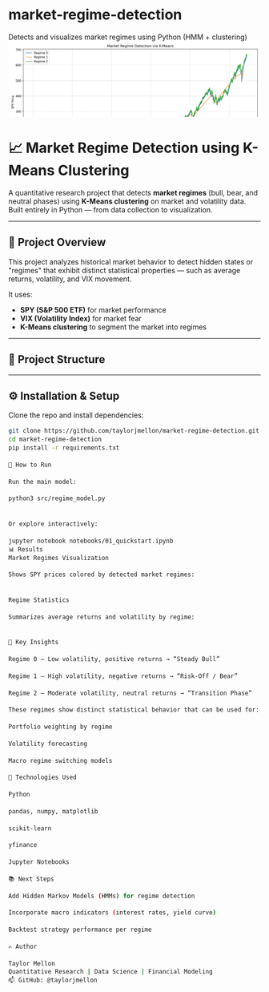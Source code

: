 # market-regime-detection
Detects and visualizes market regimes using Python (HMM + clustering)
![Market Regime Banner](results/regime_banner.png) 
# 📈 Market Regime Detection using K-Means Clustering

A quantitative research project that detects **market regimes** (bull, bear, and neutral phases) using **K-Means clustering** on market and volatility data.  
Built entirely in Python — from data collection to visualization.

---

## 🧠 Project Overview

This project analyzes historical market behavior to detect hidden states or "regimes" that exhibit distinct statistical properties — such as average returns, volatility, and VIX movement.

It uses:
- **SPY (S&P 500 ETF)** for market performance  
- **VIX (Volatility Index)** for market fear  
- **K-Means clustering** to segment the market into regimes

---

## 🧩 Project Structure
---

## ⚙️ Installation & Setup

Clone the repo and install dependencies:
```bash
git clone https://github.com/taylorjmellon/market-regime-detection.git
cd market-regime-detection
pip install -r requirements.txt

🚀 How to Run

Run the main model:

python3 src/regime_model.py


Or explore interactively:

jupyter notebook notebooks/01_quickstart.ipynb
📊 Results
Market Regimes Visualization

Shows SPY prices colored by detected market regimes:


Regime Statistics

Summarizes average returns and volatility by regime:


🧠 Key Insights

Regime 0 — Low volatility, positive returns → “Steady Bull”

Regime 1 — High volatility, negative returns → “Risk-Off / Bear”

Regime 2 — Moderate volatility, neutral returns → “Transition Phase”

These regimes show distinct statistical behavior that can be used for:

Portfolio weighting by regime

Volatility forecasting

Macro regime switching models

🧩 Technologies Used

Python

pandas, numpy, matplotlib

scikit-learn

yfinance

Jupyter Notebooks

📚 Next Steps

Add Hidden Markov Models (HMMs) for regime detection

Incorporate macro indicators (interest rates, yield curve)

Backtest strategy performance per regime

✍️ Author

Taylor Mellon
Quantitative Research | Data Science | Financial Modeling
📫 GitHub: @taylorjmellon